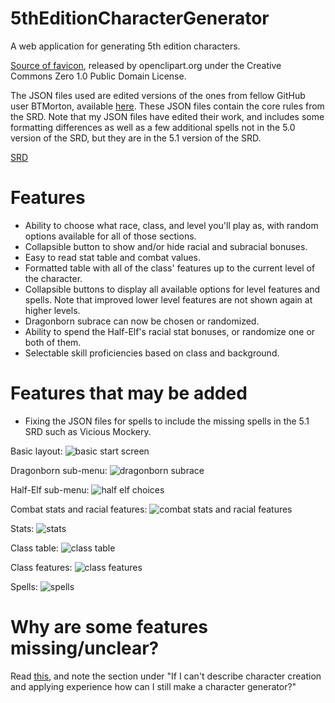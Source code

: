 # 5thEditionCharacterGenerator

A web application for generating 5th edition characters.

<a href="https://openclipart.org/detail/224998/simple-dice">Source of favicon</a>, released by openclipart.org under the  Creative Commons Zero 1.0 Public Domain License.

The JSON files used are edited versions of the ones from fellow GitHub user BTMorton, available <a href="https://github.com/BTMorton/dnd-5e-srd/tree/master/json">here</a>. These JSON files contain the core rules from the SRD. Note that my JSON files have edited their work, and includes some formatting differences as well as a few additional spells not in the 5.0 version of the SRD, but they are in the 5.1 version of the SRD.

<a href="http://media.wizards.com/2016/downloads/DND/SRD-OGL_V5.1.pdf">SRD</a>

# Features
- Ability to choose what race, class, and level you'll play as, with random options available for all of those sections.
- Collapsible button to show and/or hide racial and subracial bonuses.
- Easy to read stat table and combat values.
- Formatted table with all of the class' features up to the current level of the character.
- Collapsible buttons to display all available options for level features and spells. Note that improved lower level features are not shown again at higher levels.
- Dragonborn subrace can now be chosen or randomized.
- Ability to spend the Half-Elf's racial stat bonuses, or randomize one or both of them.
- Selectable skill proficiencies based on class and background. 

# Features that may be added
- Fixing the JSON files for spells to include the missing spells in the 5.1 SRD such as Vicious Mockery.

Basic layout:
![basic start screen](https://user-images.githubusercontent.com/32882792/44920922-24e67d80-ad0f-11e8-9f70-ec0209caf40b.PNG)

Dragonborn sub-menu:
![dragonborn subrace](https://user-images.githubusercontent.com/32882792/44920927-27e16e00-ad0f-11e8-9bac-5805138d4eb9.PNG)

Half-Elf sub-menu:
![half elf choices](https://user-images.githubusercontent.com/32882792/44920935-2ca62200-ad0f-11e8-8e9e-7cc393464710.PNG)

Combat stats and racial features:
![combat stats and racial features](https://user-images.githubusercontent.com/32882792/44920941-316ad600-ad0f-11e8-80d7-e80b560414af.PNG)

Stats:
![stats](https://user-images.githubusercontent.com/32882792/44920946-34fe5d00-ad0f-11e8-935e-a693a27db544.PNG)

Class table:
![class table](https://user-images.githubusercontent.com/32882792/44920953-392a7a80-ad0f-11e8-9b3b-ef731f86202b.PNG)

Class features:
![class features](https://user-images.githubusercontent.com/32882792/44920961-3d569800-ad0f-11e8-9651-01216ba763f5.PNG)

Spells:
![spells](https://user-images.githubusercontent.com/32882792/44920963-40ea1f00-ad0f-11e8-8230-6e45cfff2b78.PNG)



# Why are some features missing/unclear?
Read <a href="http://www.wizards.com/default.asp?x=d20/oglfaq/20040123i">this</a>, and note the section under "If I can't describe character creation and applying experience how can I still make a character generator?" 
